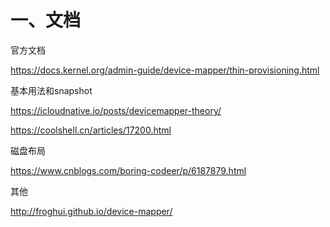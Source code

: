 
# 一、文档

官方文档

https://docs.kernel.org/admin-guide/device-mapper/thin-provisioning.html

基本用法和snapshot

https://icloudnative.io/posts/devicemapper-theory/

https://coolshell.cn/articles/17200.html

磁盘布局

https://www.cnblogs.com/boring-codeer/p/6187879.html

其他

http://froghui.github.io/device-mapper/
